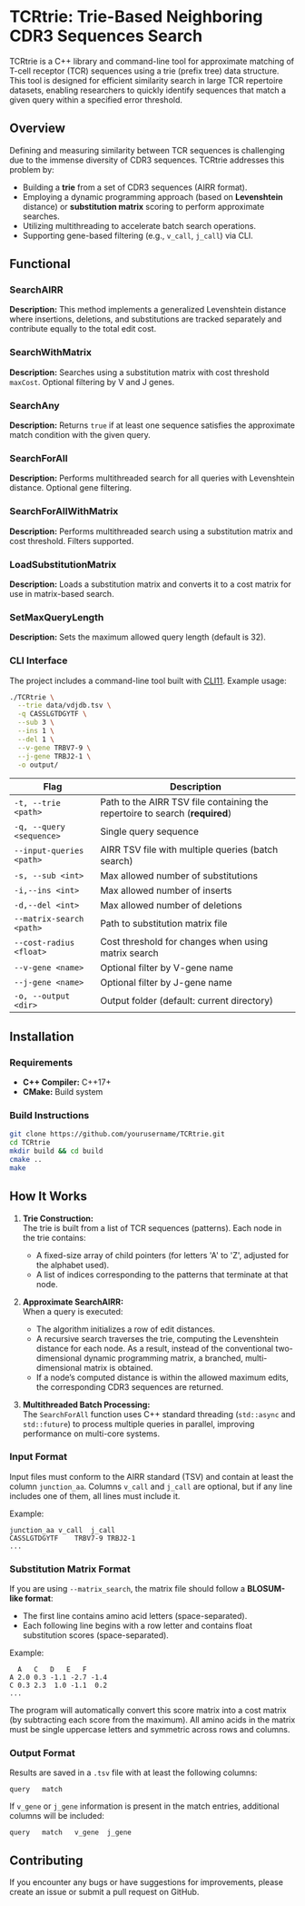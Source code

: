# TCRtrie: Trie-Based Neighboring CDR3 Sequences Search

TCRtrie is a C++ library and command-line tool for approximate matching of T-cell receptor (TCR) sequences using a trie (prefix tree) data structure. This tool is designed for efficient similarity search in large TCR repertoire datasets, enabling researchers to quickly identify sequences that match a given query within a specified error threshold.

## Overview

Defining and measuring similarity between TCR sequences is challenging due to the immense diversity of CDR3 sequences. TCRtrie addresses this problem by:
- Building a **trie** from a set of CDR3 sequences (AIRR format).
- Employing a dynamic programming approach (based on **Levenshtein** distance) or **substitution matrix** scoring to perform approximate searches.
- Utilizing multithreading to accelerate batch search operations.
- Supporting gene-based filtering (e.g., `v_call`, `j_call`) via CLI.

## Functional

### SearchAIRR

**Description:** This method implements a generalized Levenshtein distance where insertions, deletions, and substitutions are tracked separately and contribute equally to the total edit cost.

### SearchWithMatrix

**Description:** Searches using a substitution matrix with cost threshold `maxCost`. Optional filtering by V and J genes.

### SearchAny

**Description:** Returns `true` if at least one sequence satisfies the approximate match condition with the given query.

### SearchForAll

**Description:** Performs multithreaded search for all queries with Levenshtein distance. Optional gene filtering.

### SearchForAllWithMatrix

**Description:** Performs multithreaded search using a substitution matrix and cost threshold. Filters supported.

### LoadSubstitutionMatrix

**Description:** Loads a substitution matrix and converts it to a cost matrix for use in matrix-based search.

### SetMaxQueryLength

**Description:** Sets the maximum allowed query length (default is 32).
### CLI Interface

The project includes a command-line tool built with [CLI11](https://github.com/CLIUtils/CLI11). Example usage:

```sh
./TCRtrie \
  --trie data/vdjdb.tsv \
  -q CASSLGTDGYTF \
  --sub 3 \
  --ins 1 \
  --del 1 \
  --v-gene TRBV7-9 \
  --j-gene TRBJ2-1 \
  -o output/
```

| Flag                     | Description                                                                  |
|--------------------------|------------------------------------------------------------------------------|
| `-t, --trie <path>`      | Path to the AIRR TSV file containing the repertoire to search (**required**) |
| `-q, --query <sequence>` | Single query sequence                                                        |
| `--input-queries <path>` | AIRR TSV file with multiple queries (batch search)                           |
| `-s, --sub <int>`        | Max allowed number of substitutions                                          |
| `-i,--ins <int>`         | Max allowed number of inserts                                                |
| `-d,--del <int>`         | Max allowed number of deletions                                              |
| `--matrix-search <path>` | Path to substitution matrix file                                             |
| `--cost-radius <float>`  | Cost threshold for changes when using matrix search                          |
| `--v-gene <name>`        | Optional filter by V-gene name                                               |
| `--j-gene <name>`        | Optional filter by J-gene name                                               |
| `-o, --output <dir>`     | Output folder (default: current directory)                                   |

## Installation

### Requirements
- **C++ Compiler:** C++17+
- **CMake:** Build system

### Build Instructions
```sh
git clone https://github.com/yourusername/TCRtrie.git
cd TCRtrie
mkdir build && cd build
cmake ..
make
```

## How It Works

1. **Trie Construction:**  
   The trie is built from a list of TCR sequences (patterns). Each node in the trie contains:
    - A fixed-size array of child pointers (for letters 'A' to 'Z', adjusted for the alphabet used).
    - A list of indices corresponding to the patterns that terminate at that node.

2. **Approximate SearchAIRR:**  
   When a query is executed:
    - The algorithm initializes a row of edit distances.
    - A recursive search traverses the trie, computing the Levenshtein distance for each node. As a result, instead of the conventional two-dimensional dynamic programming matrix, a branched, multi-dimensional matrix is obtained.
    - If a node’s computed distance is within the allowed maximum edits, the corresponding CDR3 sequences are returned.

3. **Multithreaded Batch Processing:**  
   The `SearchForAll` function uses C++ standard threading (`std::async` and `std::future`) to process multiple queries in parallel, improving performance on multi-core systems.
### Input Format

Input files must conform to the AIRR standard (TSV) and contain at least the column `junction_aa`. Columns `v_call` and `j_call` are optional, but if any line includes one of them, all lines must include it.

Example:
```
junction_aa	v_call	j_call
CASSLGTDGYTF	TRBV7-9	TRBJ2-1
...
```

### Substitution Matrix Format

If you are using `--matrix_search`, the matrix file should follow a **BLOSUM-like format**:
- The first line contains amino acid letters (space-separated).
- Each following line begins with a row letter and contains float substitution scores (space-separated).

Example:
```
  A   C   D   E   F
A 2.0 0.3 -1.1 -2.7 -1.4
C 0.3 2.3  1.0 -1.1  0.2
...
```
The program will automatically convert this score matrix into a cost matrix (by subtracting each score from the maximum).
All amino acids in the matrix must be single uppercase letters and symmetric across rows and columns.

### Output Format

Results are saved in a `.tsv` file with at least the following columns:
```
query	match
```
If `v_gene` or `j_gene` information is present in the match entries, additional columns will be included:
```
query	match	v_gene	j_gene
```

## Contributing
If you encounter any bugs or have suggestions for improvements, please create an issue or submit a pull request on GitHub.
